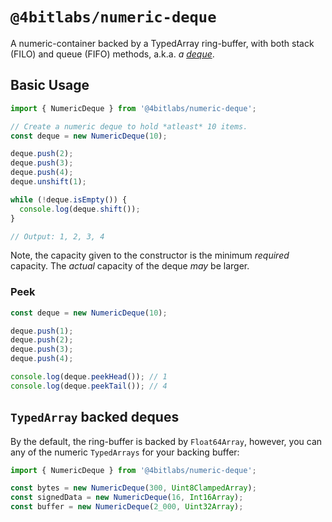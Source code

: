 # `@4bitlabs/numeric-deque`

A numeric-container backed by a TypedArray ring-buffer, with both stack (FILO) and queue (FIFO) methods, a.k.a. _a [deque](https://en.wikipedia.org/wiki/Double-ended_queue)_.

## Basic Usage

```ts
import { NumericDeque } from '@4bitlabs/numeric-deque';

// Create a numeric deque to hold *atleast* 10 items.
const deque = new NumericDeque(10);

deque.push(2);
deque.push(3);
deque.push(4);
deque.unshift(1);

while (!deque.isEmpty()) {
  console.log(deque.shift());
}

// Output: 1, 2, 3, 4
```

Note, the capacity given to the constructor is the minimum _required_ capacity. The _actual_ capacity of the deque
_may_ be larger.

### Peek

```ts
const deque = new NumericDeque(10);

deque.push(1);
deque.push(2);
deque.push(3);
deque.push(4);

console.log(deque.peekHead()); // 1
console.log(deque.peekTail()); // 4
```

## `TypedArray` backed deques

By the default, the ring-buffer is backed by `Float64Array`, however, you can any of the numeric `TypedArrays` for your
backing buffer:

```ts
import { NumericDeque } from '@4bitlabs/numeric-deque';

const bytes = new NumericDeque(300, Uint8ClampedArray);
const signedData = new NumericDeque(16, Int16Array);
const buffer = new NumericDeque(2_000, Uint32Array);
```
